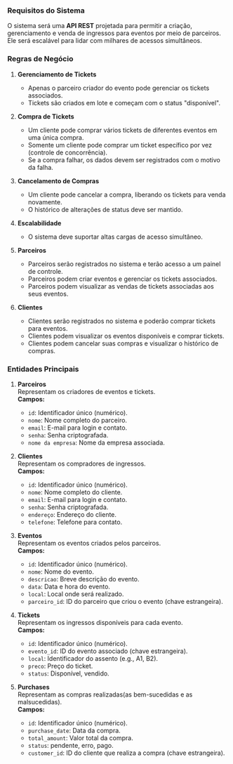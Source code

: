 ### **Requisitos do Sistema**
O sistema será uma **API REST** projetada para permitir a criação, gerenciamento e venda de ingressos para eventos por meio de parceiros. Ele será escalável para lidar com milhares de acessos simultâneos. 

### **Regras de Negócio**
1. **Gerenciamento de Tickets**  
   - Apenas o parceiro criador do evento pode gerenciar os tickets associados.  
   - Tickets são criados em lote e começam com o status "disponível".  

2. **Compra de Tickets**  
   - Um cliente pode comprar vários tickets de diferentes eventos em uma única compra.  
   - Somente um cliente pode comprar um ticket específico por vez (controle de concorrência).  
   - Se a compra falhar, os dados devem ser registrados com o motivo da falha.  

3. **Cancelamento de Compras**  
   - Um cliente pode cancelar a compra, liberando os tickets para venda novamente.  
   - O histórico de alterações de status deve ser mantido.  

4. **Escalabilidade**  
   - O sistema deve suportar altas cargas de acesso simultâneo.  

5. **Parceiros**  
   - Parceiros serão registrados no sistema e terão acesso a um painel de controle.
   - Parceiros podem criar eventos e gerenciar os tickets associados.  
   - Parceiros podem visualizar as vendas de tickets associadas aos seus eventos.

6. **Clientes**
   - Clientes serão registrados no sistema e poderão comprar tickets para eventos.  
   - Clientes podem visualizar os eventos disponíveis e comprar tickets.  
   - Clientes podem cancelar suas compras e visualizar o histórico de compras.


### **Entidades Principais**
1. **Parceiros**  
   Representam os criadores de eventos e tickets.  
   **Campos:**  
   - `id`: Identificador único (numérico).  
   - `nome`: Nome completo do parceiro.  
   - `email`: E-mail para login e contato.  
   - `senha`: Senha criptografada.  
   - `nome da empresa`: Nome da empresa associada.  

2. **Clientes**  
   Representam os compradores de ingressos.  
   **Campos:**  
   - `id`: Identificador único (numérico).  
   - `nome`: Nome completo do cliente.  
   - `email`: E-mail para login e contato.  
   - `senha`: Senha criptografada.  
   - `endereço`: Endereço do cliente.  
   - `telefone`: Telefone para contato.  

3. **Eventos**  
   Representam os eventos criados pelos parceiros.  
   **Campos:**  
   - `id`: Identificador único (numérico).   
   - `nome`: Nome do evento.  
   - `descricao`: Breve descrição do evento.  
   - `data`: Data e hora do evento.  
   - `local`: Local onde será realizado.  
   - `parceiro_id`: ID do parceiro que criou o evento (chave estrangeira).  

4. **Tickets**  
   Representam os ingressos disponíveis para cada evento.  
   **Campos:**  
   - `id`: Identificador único (numérico).  
   - `evento_id`: ID do evento associado (chave estrangeira).  
   - `local`: Identificador do assento (e.g., A1, B2).  
   - `preco`: Preço do ticket.  
   - `status`: Disponível, vendido.

5. **Purchases**  
   Representam as compras realizadas(as bem-sucedidas e as malsucedidas).  
   **Campos:**  
   - `id`: Identificador único (numérico).  
   - `purchase_date`: Data da compra.  
   - `total_amount`: Valor total da compra.  
   - `status`: pendente, erro, pago.
   - `customer_id`: ID do cliente que realiza a compra (chave estrangeira).  

